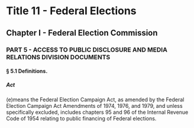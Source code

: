 
# Title 11 - Federal Elections
## Chapter I - Federal Election Commission
### PART 5 - ACCESS TO PUBLIC DISCLOSURE AND MEDIA RELATIONS DIVISION DOCUMENTS
#### § 5.1 Definitions.
##### Act

(e)means the Federal Election Campaign Act, as amended by the Federal Election Campaign Act Amendments of 1974, 1976, and 1979, and unless specifically excluded, includes chapters 95 and 96 of the Internal Revenue Code of 1954 relating to public financing of Federal elections.
